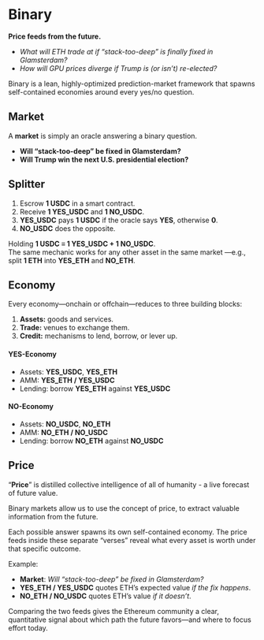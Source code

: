 # Binary

**Price feeds from the future.**

- *What will ETH trade at if “stack-too-deep” is finally fixed in Glamsterdam?*  
- *How will GPU prices diverge if Trump is (or isn’t) re-elected?*

Binary is a lean, highly-optimized prediction-market framework that spawns self-contained economies around every yes/no question.


## Market

A **market** is simply an oracle answering a binary question.

- **Will “stack-too-deep” be fixed in Glamsterdam?**  
- **Will Trump win the next U.S. presidential election?**


## Splitter

1. Escrow **1 USDC** in a smart contract.  
2. Receive **1 YES_USDC** and **1 NO_USDC**.  
3. **YES_USDC** pays **1 USDC** if the oracle says **YES**, otherwise **0**.  
4. **NO_USDC** does the opposite.

Holding **1 USDC ≡ 1 YES_USDC + 1 NO_USDC**.  
The same mechanic works for any other asset in the same market —e.g., split **1 ETH** into **YES_ETH** and **NO_ETH**.


## Economy

Every economy—onchain or offchain—reduces to three building blocks:

1. **Assets:** goods and services.  
2. **Trade:** venues to exchange them.  
3. **Credit:** mechanisms to lend, borrow, or lever up.

#### YES-Economy

- Assets: **YES_USDC**, **YES_ETH**  
- AMM: **YES_ETH / YES_USDC**  
- Lending: borrow **YES_ETH** against **YES_USDC**

#### NO-Economy

- Assets: **NO_USDC**, **NO_ETH**  
- AMM: **NO_ETH / NO_USDC**  
- Lending: borrow **NO_ETH** against **NO_USDC**

## Price

“**Price**” is distilled collective intelligence of all of humanity - a live forecast of future value.  

Binary markets allow us to use the concept of price, to extract valuable information from the future.

Each possible answer spawns its own self-contained economy. The price feeds inside these separate “verses” reveal what every asset is worth under that specific outcome.

Example:

- **Market**: *Will “stack-too-deep” be fixed in Glamsterdam?*  
- **YES_ETH / YES_USDC** quotes ETH’s expected value *if the fix happens*.  
- **NO_ETH / NO_USDC** quotes ETH’s value *if it doesn’t*.

Comparing the two feeds gives the Ethereum community a clear, quantitative signal about which path the future favors—and where to focus effort today.